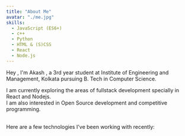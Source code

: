 ```yaml
---
title: "About Me"
avatar: "./me.jpg"
skills:
  - JavaScript (ES6+)
  - c++
  - Python
  - HTML & (S)CSS
  - React
  - Node.js
---
```


Hey , I'm Akash , a 3rd year student at Institute of Engineering and Management, Kolkata pursuing B. Tech in Computer Science.

I am currently exploring the areas of fullstack development specially in React and Nodejs.<br>
I am also interested in Open Source development and competitive programming.<br>
<br>

Here are a few technologies I've been working with recently:
